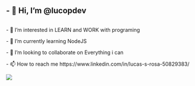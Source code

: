 <h2>- 👋 Hi, I’m <b>@lucopdev</b></h2>
<div style="display: inline-block">
<p>- 👀 I’m interested in LEARN and WORK with programing</p>
<p>- 🌱 I’m currently learning NodeJS</p>
<p>- 💞️ I’m looking to collaborate on Everything i can</p>
<p>- 📫 How to reach me https://www.linkedin.com/in/lucas-s-rosa-50829383/</p> 
<div>
<img style="display: inline-block" src="https://images.emojiterra.com/google/noto-emoji/v2.034/128px/1f468-1f4bb.png">


